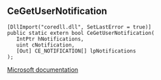 ## CeGetUserNotification

```
[DllImport("coredll.dll", SetLastError = true)]
public static extern bool CeGetUserNotification(
   IntPtr hNotifications,
   uint cNotification,
   [Out] CE_NOTIFICATION[] lpNotifications
);
```

[Microsoft documentation](TODO)
